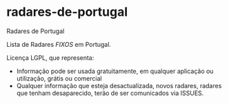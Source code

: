 # radares-de-portugal
Radares de Portugal

Lista de Radares *FIXOS* em Portugal.

Licença LGPL, que representa:
- Informação pode ser usada gratuitamente, em qualquer aplicação ou utilização, grátis ou comercial
- Qualquer informação que esteja desactualizada, novos radares, radares que tenham desaparecido, terão de ser comunicados via ISSUES.

